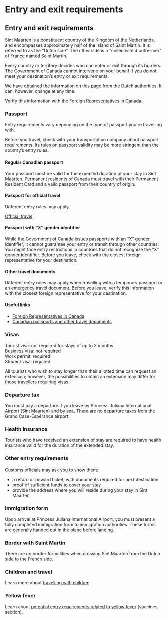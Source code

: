 # Entry and exit requirements

## Entry and exit requirements

Sint Maarten is a constituent country of the Kingdom of the Netherlands, and encompasses approximately half of the island of Saint Martin. It is referred to as the “Dutch side”. The other side is a "collectivité d'outre-mer" of France named Saint Martin.

Every country or territory decides who can enter or exit through its borders. The Government of Canada cannot intervene on your behalf if you do not meet your destination’s entry or exit requirements.

We have obtained the information on this page from the Dutch authorities. It can, however, change at any time.

Verify this information with the [Foreign Representatives in Canada](https://www.international.gc.ca/protocol-protocole/reps.aspx?lang=eng).

### Passport

Entry requirements vary depending on the type of passport you're travelling with.

Before you travel, check with your transportation company about passport requirements. Its rules on passport validity may be more stringent than the country’s entry rules.

#### Regular Canadian passport

Your passport must be valid for the expected duration of your stay in Sint Maarten. Permanent residents of Canada must travel with their Permanent Resident Card and a valid passport from their country of origin.

#### Passport for official travel

Different entry rules may apply.

[Official travel](https://www.canada.ca/en/immigration-refugees-citizenship/services/canadian-passports/official-travel.html)

#### Passport with “X” gender identifier

While the Government of Canada issues passports with an “X” gender identifier, it cannot guarantee your entry or transit through other countries. You might face entry restrictions in countries that do not recognize the “X” gender identifier. Before you leave, check with the closest foreign representative for your destination.

#### Other travel documents

Different entry rules may apply when travelling with a temporary passport or an emergency travel document. Before you leave, verify this information with the closest foreign representative for your destination.

#### Useful links

* [Foreign Representatives in Canada](https://www.international.gc.ca/protocol-protocole/reps.aspx?lang=eng)
* [Canadian passports and other travel documents](http://www.canada.ca/passport)

### Visas

Tourist visa: not required for stays of up to 3 months  
Business visa: not required  
Work permit: required  
Student visa: required

All tourists who wish to stay longer than their allotted time can request an extension; however, the possibilities to obtain an extension may differ for those travellers requiring visas.

### Departure tax

You must pay a departure if you leave by Princess Juliana International Airport (Sint Maarten) and by sea. There are no departure taxes from the Grand Case-Espérance airport.

### Health insurance

Tourists who have received an extension of stay are required to have health insurance valid for the duration of the extended stay.

### Other entry requirements

Customs officials may ask you to show them:

* a return or onward ticket, with documents required for next destination
* proof of sufficient funds to cover your stay
* provide the address where you will reside during your stay in Sint Maarten

### Immigration form

Upon arrival at Princess Juliana International Airport, you must present a fully completed immigration form to immigration authorities. These forms are generally handed out in the plane before landing.

### Border with Saint Martin

There are no border formalities when crossing Sint Maarten from the Dutch side to the French side.

### Children and travel

Learn more about [travelling with children](http://travel.gc.ca/travelling/children).

### Yellow fever

Learn about [potential entry requirements related to yellow fever](#health) (vaccines section).